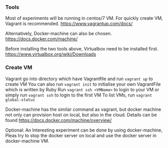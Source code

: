 ### Tools

Most of experiments will be running in centos/7 VM. For quickly create VM, Vagrant is recommended.
https://www.vagrantup.com/docs/

Alternatively, Docker-machine can also be chosen.
https://docs.docker.com/machine/

Before installing the two tools above, Virtualbox need to be installed first.
https://www.virtualbox.org/wiki/Downloads

### Create VM

Vagrant go into directory which have Vagrantfile and run `vagrant up` to create VM
You can also run `vagrant init` to initialise your own VagrantFile which is written by Ruby
Run `vagrant ssh <VMName>` to login to your VM or simply run `vagrant ssh` to login to the first VM
To list VMs, run `vagrant global-status`

Docker-machine has the similar command as vagrant, but docker machine not only can provision host on
local, but also in the cloud. Details can be found https://docs.docker.com/machine/overview/

Optional: An Interesting experiment can be done by using docker-machine, Pleas try to stop the docker server on
local and use the docker server in docker-machine VM.

